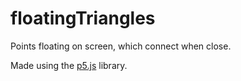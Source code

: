 # floatingTriangles
Points floating on screen, which connect when close.

Made using the [p5.js](https://p5js.org/ "p5.js library website") library. 



